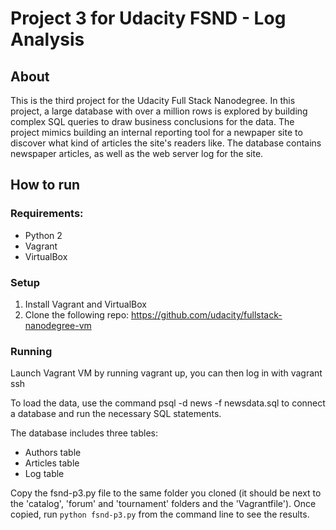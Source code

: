 # Project 3 for Udacity FSND - Log Analysis

## About
This is the third project for the Udacity Full Stack Nanodegree. In this project, a large database with over a million rows is explored by building complex SQL queries to draw business conclusions for the data. The project mimics building an internal reporting tool for a newpaper site to discover what kind of articles the site's readers like. The database contains newspaper articles, as well as the web server log for the site.

## How to run
### Requirements:
* Python 2
* Vagrant
* VirtualBox

### Setup
1. Install Vagrant and VirtualBox
2. Clone the following repo:
https://github.com/udacity/fullstack-nanodegree-vm

### Running

Launch Vagrant VM by running vagrant up, you can then log in with vagrant ssh

To load the data, use the command psql -d news -f newsdata.sql to connect a database and run the necessary SQL statements.

The database includes three tables:
* Authors table
* Articles table
* Log table

Copy the fsnd-p3.py file to the same folder you cloned (it should be next to the 'catalog', 'forum' and 'tournament' folders and the 'Vagrantfile'). Once copied, run `python fsnd-p3.py` from the command line to see the results.

